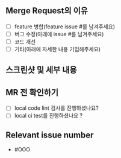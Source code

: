 ## Merge Request의 이유

<!-- 어떤 이유로 MR를 하셨는 지 체크 또는 기입해주세요 -->

- [ ] feature 병합(feature issue #를 남겨주세요)
- [ ] 버그 수정(아래에 issue #를 남겨주세요)
- [ ] 코드 개선
- [ ] 기타(아래에 자세한 내용 기입해주세요)

## 스크린샷 및 세부 내용

<!-- 왜 해당 MR이 필요한지 최대한 다른 사람이 알아볼 수 있도록 적기 -->

## MR 전 확인하기

<!-- 1. Coding convention 검사 여부, 2. Build 가능 여부 -->

- [ ] local code lint 검사를 진행하셨나요?
- [ ] local ci test를 진행하셨나요 ?

## Relevant issue number

<!-- 관련된 이슈 넘버가 있으면 이곳에 기입해주세요, ex) #000, #000-->

- #OOO